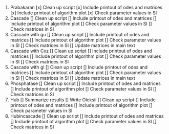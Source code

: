 1. Prabakaran
    [x] Clean up script
        [x] Include printout of odes and matrices
        [x] Include printout of algorithm plot
    [x] Check parameter values in SI
2. Cascade 
    [] Clean up script
        [] Include printout of odes and matrices
        [] Include printout of algorithm plot
    [] Check parameter values in SI
    [] Check matrices in SI
3. Cascade with gu
    [] Clean up script
        [] Include printout of odes and matrices
        [] Include printout of algorithm plot
    [] Check parameter values in SI
    [] Check matrices in SI
    [] Update matrices in main text
4. Cascade with Cxz
    [] Clean up script
        [] Include printout of odes and matrices
        [] Include printout of algorithm plot
    [] Check parameter values in SI
    [] Check matrices in SI
5. Cascade with gl
    [] Clean up script
        [] Include printout of odes and matrices
        [] Include printout of algorithm plot
    [] Check parameter values in SI
    [] Check matrices in SI
    [] Update matrices in main text
6. Phosphatase
    [] Clean up script
        [] Include printout of odes and matrices
        [] Include printout of algorithm plot
    [] Check parameter values in SI
    [] Check matrices in SI
7. Hub
    [] Summarize results
    [] Write Oleksii
    [] Clean up script
        [] Include printout of odes and matrices
        [] Include printout of algorithm plot
    [] Check parameter values in SI
8. Hubincascade
    [] Clean up script
        [] Include printout of odes and matrices
        [] Include printout of algorithm plot
    [] Check parameter values in SI
    [] Check matrices in SI











